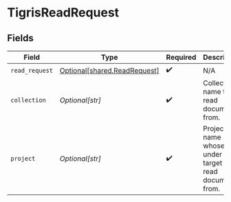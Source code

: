 # TigrisReadRequest


## Fields

| Field                                                                  | Type                                                                   | Required                                                               | Description                                                            |
| ---------------------------------------------------------------------- | ---------------------------------------------------------------------- | ---------------------------------------------------------------------- | ---------------------------------------------------------------------- |
| `read_request`                                                         | [Optional[shared.ReadRequest]](undefined/models/shared/readrequest.md) | :heavy_check_mark:                                                     | N/A                                                                    |
| `collection`                                                           | *Optional[str]*                                                        | :heavy_check_mark:                                                     | Collection name to read documents from.                                |
| `project`                                                              | *Optional[str]*                                                        | :heavy_check_mark:                                                     | Project name whose db is under target to read documents from.          |